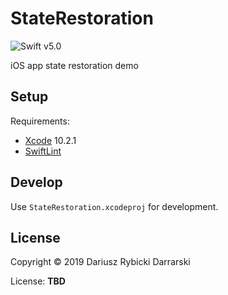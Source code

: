 # StateRestoration

![Swift v5.0](https://img.shields.io/badge/swift-v5.0-orange.svg)

iOS app state restoration demo

## Setup

Requirements:

- [Xcode](https://developer.apple.com/xcode/) 10.2.1
- [SwiftLint](https://github.com/realm/SwiftLint)

## Develop

Use `StateRestoration.xcodeproj` for development.

## License

Copyright © 2019 Dariusz Rybicki Darrarski

License: **TBD**
